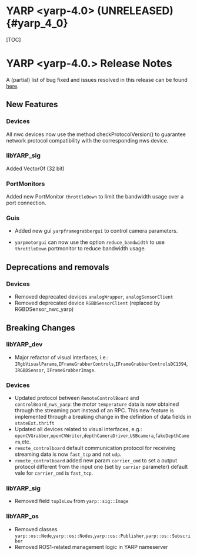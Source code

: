 YARP <yarp-4.0> (UNRELEASED)                                         {#yarp_4_0}
============================

[TOC]

YARP <yarp-4.0.> Release Notes
=============================


A (partial) list of bug fixed and issues resolved in this release can be found
[here](https://github.com/robotology/yarp/issues?q=label%3A%22Fixed+in%3A+YARP+yarp-3.12%22).

New Features
----------------

### Devices

All nwc devices now use the method checkProtocolVersion() to guarantee network protocol 
compatibility with the corresponding nws device.

### libYARP_sig

Added VectorOf<float> (32 bit)

### PortMonitors

Added new PortMonitor `throttleDown` to limit the bandwidth usage over a port connection.

### Guis

* Added new gui `yarpframegrabbergui` to control camera parameters.

* `yarpmotorgui` can now use the option `reduce_bandwidth` to use `throttleDown` portmonitor to reduce bandwidth usage.

Deprecations and removals
---------------------------

### Devices

* Removed deprecated devices `analogWrapper`, `analogSensorClient`
* Removed deprecated device `RGBDSensorClient` (replaced by RGBDSensor_nwc_yarp)

Breaking Changes
----------------

### libYARP_dev

* Major refactor of visual interfaces, i.e.:
 `IRgbVisualParams`,`IFrameGrabberControls`,`IFrameGrabberControlsDC1394`,
 `IRGBDSensor`, `IFrameGrabberImage`.

### Devices

* Updated protocol between `RemoteControlBoard` and `controlBoard_nws_yarp`: the motor `temperature` data is
  now obtained through the streaming port instead of an RPC. 
  This new feature is implemented through a breaking change in the definition of data fields in `stateExt.thrift`
* Updated all devices related to visual interfaces, e.g.:
 `openCVGrabber`,`openCVWriter`,`depthCameraDriver`,`USBcamera`,`fakeDepthCamera`,etc.
* `remote_controlboard` default communication protocol for receiving streaming data is now `fast_tcp` and not `udp`.
* `remote_controlboard` added new param `carrier_cmd` to set a output protocol different from the input one (set by `carrier` parameter)
   default vale for `carrier_cmd` is `fast_tcp`.

### libYARP_sig

* Removed field `topIsLow` from `yarp::sig::Image`

### libYARP_os

* Removed classes `yarp::os::Node`,`yarp::os::Nodes`,`yarp::os::Publisher`,`yarp::os::Subscriber`
* Removed ROS1-related management logic in YARP nameserver
